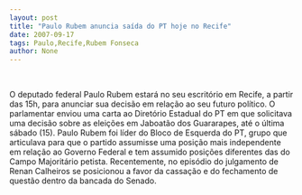 ```yaml
---
layout: post
title: "Paulo Rubem anuncia saída do PT hoje no Recife"
date: 2007-09-17
tags: Paulo,Recife,Rubem Fonseca
author: None
---
```


&nbsp;

O deputado federal Paulo Rubem estar&aacute; no seu escrit&oacute;rio em Recife, a partir das 15h, para anunciar sua decis&atilde;o em rela&ccedil;&atilde;o ao seu futuro pol&iacute;tico. O parlamentar enviou uma carta ao Diret&oacute;rio Estadual do PT em que solicitava uma decis&atilde;o sobre as elei&ccedil;&otilde;es em Jaboat&atilde;o dos Guararapes, at&eacute; o &uacute;ltima s&aacute;bado (15).
Paulo Rubem foi l&iacute;der do Bloco de Esquerda do PT, grupo que articulava para que o partido assumisse uma posi&ccedil;&atilde;o mais independente em rela&ccedil;&atilde;o ao Governo Federal e tem assumido posi&ccedil;&otilde;es diferentes das do Campo Majorit&aacute;rio petista. Recentemente, no epis&oacute;dio do julgamento de Renan Calheiros se posicionou a favor da cassa&ccedil;&atilde;o e do fechamento de quest&atilde;o dentro da bancada do Senado. 